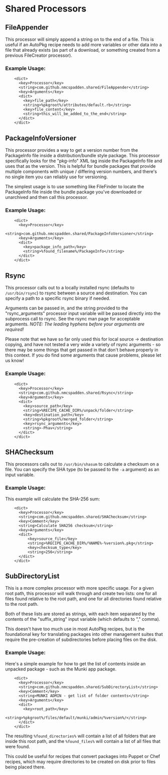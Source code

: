 # Shared Processors

## FileAppender

This processor will simply append a string on to the end of a file.  This is useful if an AutoPkg recipe needs to add more variables or other data into a file that already exists (as part of a download, or something created from a previous FileCreator processor).

### Example Usage:
```
    <dict>
      <key>Processor</key>
      <string>com.github.nmcspadden.shared/FileAppender</string>
      <key>Arguments</key>
      <dict>
        <key>file_path</key>
        <string>%pkgroot%/attributes/default.rb</string>
        <key>file_content</key>
        <string>this_will_be_added_to_the_end</string>
      </dict>
    </dict>
```

## PackageInfoVersioner

This processor provides a way to get a version number from the PackageInfo file inside a distribution/bundle style package.  This processor specifically looks for the "pkg-info" XML tag inside the PackageInfo file and uses that as the version.  This is helpful for bundle packages that provide multiple components with unique / differing version numbers, and there's no single item you can reliably use for versioning.

The simplest usage is to use something like FileFinder to locate the PackageInfo file inside the bundle package you've downloaded or unarchived and then call this processor.

### Example Usage:
```
    <dict>
      <key>Processor</key>
      <string>com.github.nmcspadden.shared/PackageInfoVersioner</string>
      <key>Arguments</key>
      <dict>
        <key>package_info_path</key>
        <string>%found_filename%/PackageInfo</string>
      </dict>
    </dict>
```

## Rsync

This processor calls out to a locally installed rsync (defaults to `/usr/bin/rsync`) to rsync between a source and destination.  You can specify a path to a specific rsync binary if needed.  

Arguments can be passed in, and the string provided to the "rsync_arguments" processor input variable will be passed directly into the subprocess call to rsync. See the rsync man page for acceptable arguments.  *NOTE: The leading hyphens before your arguments are required!*

Please note that we have so far only used this for local source -> destination copying, and have not tested a very wide a variety of rsync arguments - so there may be some things that get passed in that don't behave properly in this context.  If you do find some arguments that cause problems, please let us know!

### Example Usage:
```
    <dict>
      <key>Processor</key>
      <string>com.github.nmcspadden.shared/Rsync</string>
      <key>Arguments</key>
      <dict>
        <key>source_path</key>
        <string>%RECIPE_CACHE_DIR%/unpack/folder</string>
        <key>destination_path</key>
        <string>%pkgroot%/merged_folder</string>
        <key>rsync_arguments</key>
        <string>-Phav</string>
      </dict>
    </dict>
```

## SHAChecksum

This processors calls out to `/usr/bin/shasum` to calculate a checksum on a file.  You can specify the SHA type (to be passed to the `-a` argument) as an input variable.

### Example Usage:
This example will calculate the SHA-256 sum:

```
    <dict>
      <key>Processor</key>
      <string>com.github.nmcspadden.shared/SHAChecksum</string>
      <key>Comment</key>
      <string>Calculate SHA256 checksum</string>
      <key>Arguments</key>
      <dict>
          <key>source_file</key>
          <string>%RECIPE_CACHE_DIR%/%NAME%-%version%.pkg</string>
          <key>checksum_type</key>
          <string>256</string>
      </dict>
    </dict>
```

## SubDirectoryList
This is a more complex processor with more specific usage.  For a given root path, this processor will walk through and create two lists: one for all files found relative to the root path, and one for all directories found relative to the root path.

Both of these lists are stored as strings, with each item separated by the contents of the "suffix_string" input variable (which defaults to "," comma).

This doesn't have too much use in most AutoPkg recipes, but is the foundational key for translating packages into other management suites that require the pre-creation of subdirectories before placing files on the disk.

### Example Usage:
Here's a simple example for how to get the list of contents inside an unpacked package - such as the Munki app package.

```
    <dict>
      <key>Processor</key>
      <string>com.github.nmcspadden.shared/SubDirectoryList</string>
      <key>Comment</key>
      <string>MUNKI ADMIN - get list of folder contents</string>
      <key>Arguments</key>
      <dict>
        <key>root_path</key>
        <string>%pkgroot%/files/default/munki/admin/%version%/</string>
      </dict>
    </dict>
```
The resulting `%found_directories%` will contain a list of all folders that are inside this root path, and the `%found_files%` will contain a list of all files that were found.

This could be useful for recipes that convert packages into Puppet or Chef recipes, which may require directories to be created on disk prior to files being placed there.

